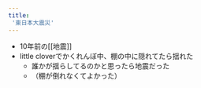 ```yaml
---
title:
 '東日本大震災'
---
```


- 10年前の[[地震]]
- little cloverでかくれんぼ中、棚の中に隠れてたら揺れた
    - 誰かが揺らしてるのかと思ったら地震だった
    - （棚が倒れなくてよかった）
